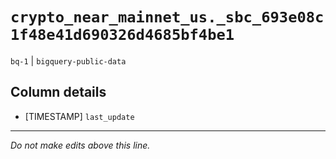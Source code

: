 # `crypto_near_mainnet_us._sbc_693e08c1f48e41d690326d4685bf4be1`
`bq-1` | `bigquery-public-data`

## Column details
* [TIMESTAMP] `last_update`

-------------------------------------------------------------------------------
*Do not make edits above this line.*
